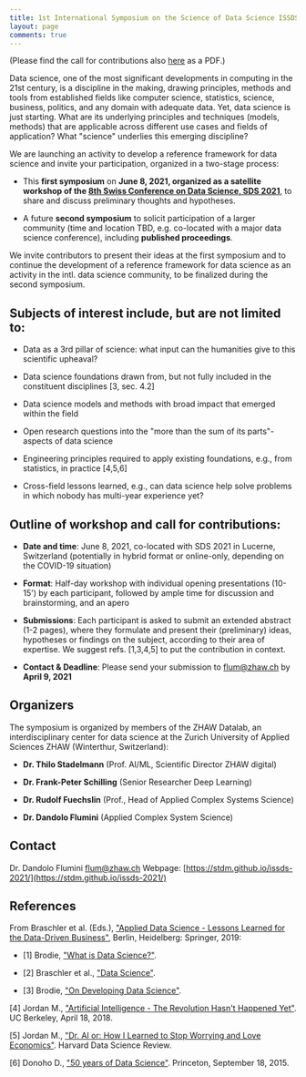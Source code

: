 ```yaml
---
title: 1st International Symposium on the Science of Data Science ISSDS 2021
layout: page
comments: true
---
```


(Please find the call for contributions also [here](https://stdm.github.io/downloads/CfP_ISSDS-2021.pdf) as a PDF.)


Data science, one of the most significant developments in computing in the 21st century, is a discipline in the making, drawing principles, methods and tools from established fields like computer science, statistics, science, business, politics, and any domain with adequate data. Yet, data science is just starting. What are its underlying principles and techniques (models, methods) that are applicable across different use cases and fields of application? What "science" underlies this emerging discipline? 

We are launching an activity to develop a reference framework for data science and invite your participation, organized in a two-stage process: 

- This **first symposium** on **June 8, 2021, organized as a satellite workshop of the [8th Swiss Conference on Data Science, SDS 2021](https://www.sds2021.ch/)**, to share and discuss preliminary thoughts and hypotheses. 

- A future **second symposium** to solicit participation of a larger community (time and location TBD, e.g. co-located with a major data science conference), including **published proceedings**.

We invite contributors to present their ideas at the first symposium and to continue the development of a reference framework for data science as an activity in the intl. data science community, to be finalized during the second symposium. 


## Subjects of interest include, but are not limited to:

- Data as a 3rd pillar of science: what input can the humanities give to this scientific upheaval?

- Data science foundations drawn from, but not fully included in the constituent disciplines [3, sec. 4.2]

- Data science models and methods with broad impact that emerged within the field 

- Open research questions into the "more than the sum of its parts"-aspects of data science

- Engineering principles required to apply existing foundations, e.g., from statistics, in practice [4,5,6]

- Cross-field lessons learned, e.g., can data science help solve problems in which nobody has multi-year experience yet? 


## Outline of workshop and call for contributions:

- **Date and time**: June 8, 2021, co-located with SDS 2021 in Lucerne, Switzerland (potentially in hybrid format or online-only, depending on the COVID-19 situation)

- **Format**: Half-day workshop with individual opening presentations (10-15') by each participant, followed by ample time for discussion and brainstorming, and an apero

- **Submissions**: Each participant is asked to submit an extended abstract (1-2 pages), where they formulate and present their (preliminary) ideas, hypotheses or findings on the subject, according to their area of expertise. We suggest refs. [1,3,4,5] to put the contribution in context.

- **Contact & Deadline**: Please send your submission to [flum@zhaw.ch](mailto:flum@zhaw.ch) by **April 9, 2021**

## Organizers

The symposium is organized by members of the ZHAW Datalab, an interdisciplinary center for data science at the Zurich University of Applied Sciences ZHAW (Winterthur, Switzerland): 

- **Dr. Thilo Stadelmann** (Prof. AI/ML, Scientific Director ZHAW digital) 

- **Dr. Frank-Peter Schilling** (Senior Researcher Deep Learning) 

- **Dr. Rudolf Fuechslin** (Prof., Head of Applied Complex Systems Science)

- **Dr. Dandolo Flumini** (Applied Complex System Science)


## Contact

Dr. Dandolo Flumini [flum@zhaw.ch](mailto:flum@zhaw.ch) 
Webpage: [https://stdm.github.io/issds-2021/](https://stdm.github.io/issds-2021/)


## References

From Braschler et al. (Eds.), ["Applied Data Science - Lessons Learned for the Data-Driven Business"](https://stdm.github.io/data-science-book/), Berlin, Heidelberg: Springer, 2019:

- [1] Brodie, ["What is Data Science?"](http://michaelbrodie.com/wp-content/uploads/2018/05/What-is-Data-Science-Final-May-16-2018.pdf).

- [2] Braschler et al., ["Data Science"](https://stdm.github.io/downloads/papers/ADS_2019_DataScience.pdf).

- [3] Brodie, ["On Developing Data Science"](https://www.researchgate.net/publication/333752267_On_Developing_Data_Science).

[4] Jordan M., ["Artificial Intelligence - The Revolution Hasn't Happened Yet"](https://hdsr.mitpress.mit.edu/pub/wot7mkc1/release/9). UC Berkeley, April 18, 2018.

[5] Jordan M., ["Dr. AI or: How I Learned to Stop Worrying and Love Economics"](https://hdsr.mitpress.mit.edu/pub/2imtstfu/release/7). Harvard Data Science Review.

[6] Donoho D., ["50 years of Data Science"](http://courses.csail.mit.edu/18.337/2015/docs/50YearsDataScience.pdf). Princeton, September 18, 2015.
